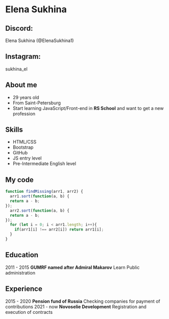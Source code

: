 # Elena Sukhina

## Discord:
Elena Sukhina (@ElenaSukhina1)
## Instagram:
sukhina_el

## About me

* 29 years old
* From Saint-Petersburg
* Start learning JavaScript/Front-end in **RS School** and want to get a new profession

## Skills

* HTML/CSS
* Bootstrap
* GitHub
* JS entry level
* Pre-Intermediate English level 

## My code
```javascript
function findMissing(arr1, arr2) {
  arr1.sort(function(a, b) {
  return a - b;
});
  arr2.sort(function(a, b) {
  return a - b;
});
  for (let i = 0; i < arr1.length; i++){
    if(arr1[i] !== arr2[i]) return arr1[i];
  }
}
```

## Education
2011 - 2015 **GUMRF named after Admiral Makarov**
Learn Public administration

## Experience
2015 - 2020 **Pension fund of Russia**
Сhecking companies for payment of contributions
2021 - now **Novoselie Development**
Registration and execution of contracts